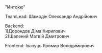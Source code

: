 "Интокю"                                                                                                       

TeamLead: Шамодін Олександр Андрійович 

Backend:                                                                                                      
1)Дорондов Діма Кирилович                                                                                                                                                   
2)Шалений Матвій Дмитрович 

Frontend: Івануць Яромир Володимирович
